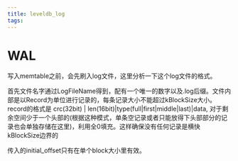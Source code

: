 ```yaml
---
title: leveldb_log
tags:
---
```


# WAL

写入memtable之前，会先刷入log文件，这里分析一下这个log文件的格式。

首先文件名字通过LogFileName得到，配有一个唯一的数字以及.log后缀。文件内部是以Record为单位进行记录的，每条记录大小不能超过kBlockSize大小。record的格式是 crc(32bit) | len(16bit)|type(full|first|middle|last)|data, 对于剩余空间少于一个头部的(根据这种模式，单条空记录或者只能放得下头部部分的记录也会单独存储在这里)，利用全0填充。这样确保没有任何记录是横快kBlockSize边界的

传入的initial_offset只有在单个block大小里有效。
